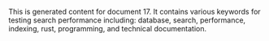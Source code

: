 This is generated content for document 17. It contains various keywords for testing search performance including: database, search, performance, indexing, rust, programming, and technical documentation.